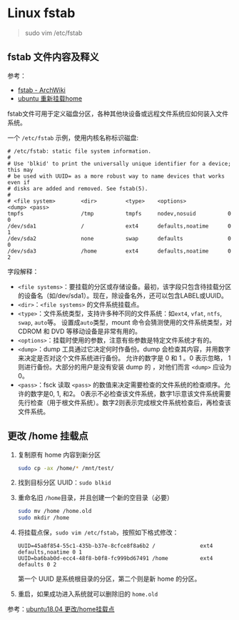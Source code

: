 # Linux fstab

> sudo vim /etc/fstab

## fstab 文件内容及释义

参考：

- [fstab - ArchWiki](https://wiki.archlinux.org/index.php/Fstab_(%E7%AE%80%E4%BD%93%E4%B8%AD%E6%96%87))
- [ubuntu 重新挂载home](https://www.cnblogs.com/huapox/p/3509637.html)

fstab文件可用于定义磁盘分区，各种其他块设备或远程文件系统应如何装入文件系统。

一个 `/etc/fstab` 示例，使用内核名称标识磁盘:

```
# /etc/fstab: static file system information.
#
# Use 'blkid' to print the universally unique identifier for a device; this may
# be used with UUID= as a more robust way to name devices that works even if
# disks are added and removed. See fstab(5).
#
# <file system>        <dir>         <type>    <options>             <dump> <pass>
tmpfs                  /tmp          tmpfs     nodev,nosuid          0      0
/dev/sda1              /             ext4      defaults,noatime      0      1
/dev/sda2              none          swap      defaults              0      0
/dev/sda3              /home         ext4      defaults,noatime      0      2
```

字段解释：

- `<file systems>`：要挂载的分区或存储设备。最初，该字段只包含待挂载分区的设备名（如/dev/sda1）。现在，除设备名外，还可以包含LABEL或UUID。
- `<dir>`：`<file systems>` 的文件系统挂载点。
- `<type>`：文件系统类型，支持许多种不同的文件系统：如`ext4`, `vfat`, `ntfs`, `swap`, `auto`等。 设置成`auto`类型，mount 命令会猜测使用的文件系统类型，对 CDROM 和 DVD 等移动设备是非常有用的。
- `<options>`：挂载时使用的参数，注意有些参数是特定文件系统才有的。
- `<dump>`：dump 工具通过它决定何时作备份。dump 会检查其内容，并用数字来决定是否对这个文件系统进行备份。 允许的数字是 0 和 1 。0 表示忽略， 1 则进行备份。大部分的用户是没有安装 dump 的 ，对他们而言 `<dump>` 应设为 0。
- `<pass>`：fsck 读取 `<pass>` 的数值来决定需要检查的文件系统的检查顺序。允许的数字是0, 1, 和2。 0表示不必检查该文件系统，数字1示意该文件系统需要先行检查（用于根文件系统）。数字2则表示完成根文件系统检查后，再检查该文件系统。

## 更改 /home 挂载点

1. 复制原有 home 内容到新分区

   ```sh
   sudo cp -ax /home/* /mnt/test/
   ```

2. 找到目标分区 UUID：`sudo blkid`

3. 重命名旧 `/home`目录，并且创建一个新的空目录（必要）

   ```sh
   sudo mv /home /home.old
   sudo mkdir /home
   ```

4. 将挂载点保，`sudo vim /etc/fstab`，按照如下格式修改：

   ```
   UUID=45a8f854-55c1-435b-b37e-8cfce8f8a6b2 /              ext4    defaults,noatime 0 1
   UUID=ba6bab0d-ecc4-48f8-b0f8-fc999bd67491 /home          ext4    defaults 0 2
   ```

   第一个 UUID 是系统根目录的分区，第二个则是新 home 的分区。

5. 重启，如果成功进入系统就可以删除旧的 `home.old`

参考：[ubuntu18.04 更改/home挂载点](https://blog.csdn.net/u012796629/article/details/100841549)
